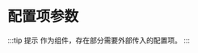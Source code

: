 # 配置项参数

:::tip 提示
作为组件，存在部分需要外部传入的配置项。
:::

<preview path="../vue-block/w-schema-form/schemaConfig.vue"  title="配置项参数" description="配置项参数"></preview>
